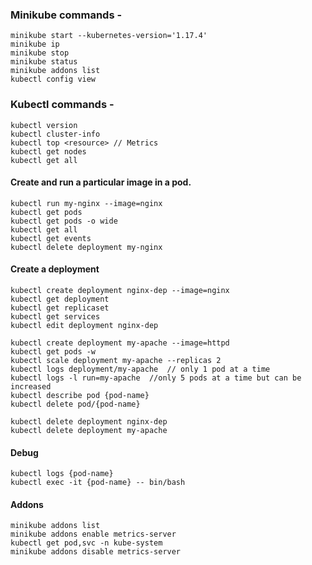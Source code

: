 ### Minikube commands -

    minikube start --kubernetes-version='1.17.4'  
    minikube ip  
    minikube stop  
    minikube status  
    minikube addons list   
    kubectl config view  

### Kubectl commands -

    kubectl version  
    kubectl cluster-info  
    kubectl top <resource> // Metrics
    kubectl get nodes   
    kubectl get all  

#### Create and run a particular image in a pod.  

    kubectl run my-nginx --image=nginx  
    kubectl get pods  
    kubectl get pods -o wide  
    kubectl get all  
    kubectl get events      
    kubectl delete deployment my-nginx
       
#### Create a deployment   
    kubectl create deployment nginx-dep --image=nginx   
    kubectl get deployment   
    kubectl get replicaset   
    kubectl get services
    kubectl edit deployment nginx-dep   
    
    kubectl create deployment my-apache --image=httpd
    kubectl get pods -w
    kubectl scale deployment my-apache --replicas 2
    kubectl logs deployment/my-apache  // only 1 pod at a time
    kubectl logs -l run=my-apache  //only 5 pods at a time but can be increased
    kubectl describe pod {pod-name}
    kubectl delete pod/{pod-name}
    
    kubectl delete deployment nginx-dep
    kubectl delete deployment my-apache
    
#### Debug
    kubectl logs {pod-name}   
    kubectl exec -it {pod-name} -- bin/bash   

#### Addons   
    minikube addons list   
    minikube addons enable metrics-server   
    kubectl get pod,svc -n kube-system   
    minikube addons disable metrics-server  
    

